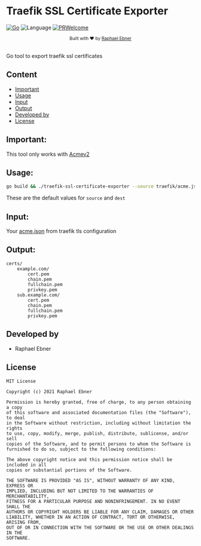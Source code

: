 # Traefik SSL Certificate Exporter
[![Go](https://github.com/rafi0101/traefik-ssl-certificate-exporter/actions/workflows/go.yml/badge.svg)](https://github.com/rafi0101/traefik-ssl-certificate-exporter/actions/workflows/go.yml)
![Language](https://img.shields.io/badge/language-Golang-29BEB0.svg)
[![PRWelcome](https://img.shields.io/badge/PRs-welcome-brightgreen.svg)](https://github.com/rafi0101/traefik-ssl-certificate-exporter/pulls)
<div align="center">
  <sub>Built with ❤︎ by
  <a href="https://github.com/rafi0101">Raphael Ebner</a>
</div>
<br/>

Go tool to export traefik ssl certificates

Content
-----------
* [Important](#Important)
* [Usage](#Usage)
* [Input](#Input)
* [Output](#Output)
* [Developed by](#Developed-by)
* [License](#License)

Important:
----------
This tool only works with [Acmev2](https://letsencrypt.org/docs/client-options/)

Usage:
----------
```bash
go build && ./traefik-ssl-certificate-exporter --source traefik/acme.json --dest certs/
```
These are the default values for ```source``` and ```dest```


Input:
----------
Your [acme.json](https://doc.traefik.io/traefik/https/acme/) from traefik tls configuration


Output:
----------
```
certs/
    example.com/
        cert.pem
        chain.pem
        fullchain.pem
        privkey.pem
    sub.example.com/
        cert.pem
        chain.pem
        fullchain.pem
        privkey.pem
```

Developed by
----------

* Raphael Ebner


License
----------

    MIT License

    Copyright (c) 2021 Raphael Ebner

    Permission is hereby granted, free of charge, to any person obtaining a copy
    of this software and associated documentation files (the "Software"), to deal
    in the Software without restriction, including without limitation the rights
    to use, copy, modify, merge, publish, distribute, sublicense, and/or sell
    copies of the Software, and to permit persons to whom the Software is
    furnished to do so, subject to the following conditions:

    The above copyright notice and this permission notice shall be included in all
    copies or substantial portions of the Software.

    THE SOFTWARE IS PROVIDED "AS IS", WITHOUT WARRANTY OF ANY KIND, EXPRESS OR
    IMPLIED, INCLUDING BUT NOT LIMITED TO THE WARRANTIES OF MERCHANTABILITY,
    FITNESS FOR A PARTICULAR PURPOSE AND NONINFRINGEMENT. IN NO EVENT SHALL THE
    AUTHORS OR COPYRIGHT HOLDERS BE LIABLE FOR ANY CLAIM, DAMAGES OR OTHER
    LIABILITY, WHETHER IN AN ACTION OF CONTRACT, TORT OR OTHERWISE, ARISING FROM,
    OUT OF OR IN CONNECTION WITH THE SOFTWARE OR THE USE OR OTHER DEALINGS IN THE
    SOFTWARE.
